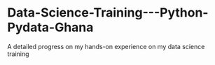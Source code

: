 # Data-Science-Training---Python-Pydata-Ghana
A detailed progress on my hands-on experience on my data science training

